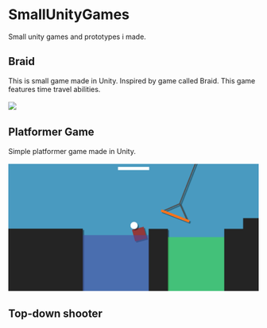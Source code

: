 # SmallUnityGames
Small unity games and prototypes i made.

## Braid
This is small game made in Unity. Inspired by game called Braid. This game features time travel abilities.\
\
![](Braid.gif)

## Platformer Game
Simple platformer game made in Unity.\
\
![](platformer.png)

## Top-down shooter